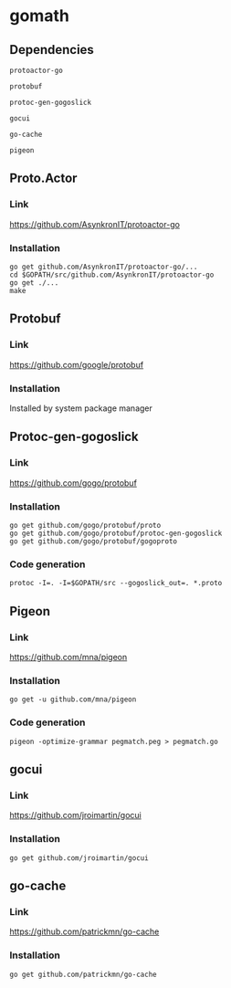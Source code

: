 # gomath

## Dependencies 

`protoactor-go`

`protobuf`

`protoc-gen-gogoslick`

`gocui`

`go-cache`

`pigeon`

## Proto.Actor

### Link

https://github.com/AsynkronIT/protoactor-go

### Installation

```
go get github.com/AsynkronIT/protoactor-go/...
cd $GOPATH/src/github.com/AsynkronIT/protoactor-go
go get ./...
make
```

## Protobuf

### Link

https://github.com/google/protobuf

### Installation

Installed by system package manager


## Protoc-gen-gogoslick

### Link

https://github.com/gogo/protobuf

### Installation

```
go get github.com/gogo/protobuf/proto                                                                                                                                     
go get github.com/gogo/protobuf/protoc-gen-gogoslick
go get github.com/gogo/protobuf/gogoproto
```

### Code generation

`protoc -I=. -I=$GOPATH/src --gogoslick_out=. *.proto`

## Pigeon

### Link

https://github.com/mna/pigeon

### Installation

`go get -u github.com/mna/pigeon`

### Code generation

`pigeon -optimize-grammar pegmatch.peg > pegmatch.go`

## gocui

### Link

https://github.com/jroimartin/gocui

### Installation

`go get github.com/jroimartin/gocui`

## go-cache

### Link

https://github.com/patrickmn/go-cache

### Installation

`go get github.com/patrickmn/go-cache`
